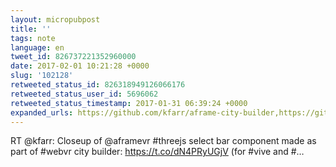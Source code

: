 ```yaml
---
layout: micropubpost
title: ''
tags: note
language: en
tweet_id: 826737221352960000
date: 2017-02-01 10:21:28 +0000
slug: '102128'
retweeted_status_id: 826318949126066176
retweeted_status_user_id: 5696062
retweeted_status_timestamp: 2017-01-31 06:39:24 +0000
expanded_urls: https://github.com/kfarr/aframe-city-builder,https://github.com/kfarr/aframe-city-builder,https://twitter.com/kfarr/status/826318949126066176/photo/1
---
```

RT @kfarr: Closeup of @aframevr #threejs select bar component made as part of #webvr city builder: https://t.co/dN4PRyUGjV (for #vive and #…
